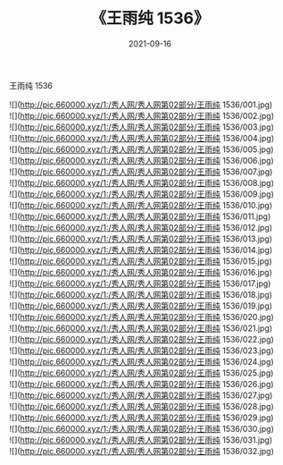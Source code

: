 ﻿---
layout: post
title:  《王雨纯 1536》
date:   2021-09-16
img: http://pic.660000.xyz/1:/秀人网/秀人网第02部分/王雨纯 1536/000.jpg
categories: [美女, 清纯, 唯美]
---

王雨纯 1536

  ![](http://pic.660000.xyz/1:/秀人网/秀人网第02部分/王雨纯 1536/001.jpg) <br> ![](http://pic.660000.xyz/1:/秀人网/秀人网第02部分/王雨纯 1536/002.jpg) <br> ![](http://pic.660000.xyz/1:/秀人网/秀人网第02部分/王雨纯 1536/003.jpg) <br> ![](http://pic.660000.xyz/1:/秀人网/秀人网第02部分/王雨纯 1536/004.jpg) <br> ![](http://pic.660000.xyz/1:/秀人网/秀人网第02部分/王雨纯 1536/005.jpg) <br> ![](http://pic.660000.xyz/1:/秀人网/秀人网第02部分/王雨纯 1536/006.jpg) <br> ![](http://pic.660000.xyz/1:/秀人网/秀人网第02部分/王雨纯 1536/007.jpg) <br> ![](http://pic.660000.xyz/1:/秀人网/秀人网第02部分/王雨纯 1536/008.jpg) <br> ![](http://pic.660000.xyz/1:/秀人网/秀人网第02部分/王雨纯 1536/009.jpg) <br> ![](http://pic.660000.xyz/1:/秀人网/秀人网第02部分/王雨纯 1536/010.jpg) <br> ![](http://pic.660000.xyz/1:/秀人网/秀人网第02部分/王雨纯 1536/011.jpg) <br> ![](http://pic.660000.xyz/1:/秀人网/秀人网第02部分/王雨纯 1536/012.jpg) <br> ![](http://pic.660000.xyz/1:/秀人网/秀人网第02部分/王雨纯 1536/013.jpg) <br> ![](http://pic.660000.xyz/1:/秀人网/秀人网第02部分/王雨纯 1536/014.jpg) <br> ![](http://pic.660000.xyz/1:/秀人网/秀人网第02部分/王雨纯 1536/015.jpg) <br> ![](http://pic.660000.xyz/1:/秀人网/秀人网第02部分/王雨纯 1536/016.jpg) <br> ![](http://pic.660000.xyz/1:/秀人网/秀人网第02部分/王雨纯 1536/017.jpg) <br> ![](http://pic.660000.xyz/1:/秀人网/秀人网第02部分/王雨纯 1536/018.jpg) <br> ![](http://pic.660000.xyz/1:/秀人网/秀人网第02部分/王雨纯 1536/019.jpg) <br> ![](http://pic.660000.xyz/1:/秀人网/秀人网第02部分/王雨纯 1536/020.jpg) <br> ![](http://pic.660000.xyz/1:/秀人网/秀人网第02部分/王雨纯 1536/021.jpg) <br> ![](http://pic.660000.xyz/1:/秀人网/秀人网第02部分/王雨纯 1536/022.jpg) <br> ![](http://pic.660000.xyz/1:/秀人网/秀人网第02部分/王雨纯 1536/023.jpg) <br> ![](http://pic.660000.xyz/1:/秀人网/秀人网第02部分/王雨纯 1536/024.jpg) <br> ![](http://pic.660000.xyz/1:/秀人网/秀人网第02部分/王雨纯 1536/025.jpg) <br> ![](http://pic.660000.xyz/1:/秀人网/秀人网第02部分/王雨纯 1536/026.jpg) <br> ![](http://pic.660000.xyz/1:/秀人网/秀人网第02部分/王雨纯 1536/027.jpg) <br> ![](http://pic.660000.xyz/1:/秀人网/秀人网第02部分/王雨纯 1536/028.jpg) <br> ![](http://pic.660000.xyz/1:/秀人网/秀人网第02部分/王雨纯 1536/029.jpg) <br> ![](http://pic.660000.xyz/1:/秀人网/秀人网第02部分/王雨纯 1536/030.jpg) <br> ![](http://pic.660000.xyz/1:/秀人网/秀人网第02部分/王雨纯 1536/031.jpg) <br> ![](http://pic.660000.xyz/1:/秀人网/秀人网第02部分/王雨纯 1536/032.jpg) <br>